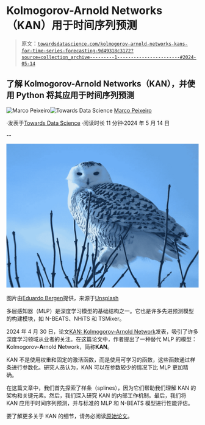 # Kolmogorov-Arnold Networks（KAN）用于时间序列预测

> 原文：[`towardsdatascience.com/kolmogorov-arnold-networks-kans-for-time-series-forecasting-9d49318c3172?source=collection_archive---------1-----------------------#2024-05-14`](https://towardsdatascience.com/kolmogorov-arnold-networks-kans-for-time-series-forecasting-9d49318c3172?source=collection_archive---------1-----------------------#2024-05-14)

## 了解 Kolmogorov-Arnold Networks（KAN），并使用 Python 将其应用于时间序列预测

[](https://medium.com/@marcopeixeiro?source=post_page---byline--9d49318c3172--------------------------------)![Marco Peixeiro](https://medium.com/@marcopeixeiro?source=post_page---byline--9d49318c3172--------------------------------)[](https://towardsdatascience.com/?source=post_page---byline--9d49318c3172--------------------------------)![Towards Data Science](https://towardsdatascience.com/?source=post_page---byline--9d49318c3172--------------------------------) [Marco Peixeiro](https://medium.com/@marcopeixeiro?source=post_page---byline--9d49318c3172--------------------------------)

·发表于[Towards Data Science](https://towardsdatascience.com/?source=post_page---byline--9d49318c3172--------------------------------) ·阅读时长 11 分钟·2024 年 5 月 14 日

--

![](img/bb3c6be08cbcefbf664344f9958747ee.png)

图片由[Eduardo Bergen](https://unsplash.com/@eduardb?utm_source=medium&utm_medium=referral)提供，来源于[Unsplash](https://unsplash.com/?utm_source=medium&utm_medium=referral)

多层感知器（MLP）是深度学习模型的基础结构之一。它也是许多先进预测模型的构建模块，如 N-BEATS、NHiTS 和 TSMixer。

2024 年 4 月 30 日，论文[KAN: Kolmogorov-Arnold Network](https://arxiv.org/abs/2404.19756)发表，吸引了许多深度学习领域从业者的关注。在这篇论文中，作者提出了一种替代 MLP 的模型：**K**olmogorov-**A**rnold **N**etwork，简称**KAN**。

KAN 不是使用权重和固定的激活函数，而是使用可学习的函数，这些函数通过样条进行参数化。研究人员认为，KAN 可以在参数较少的情况下比 MLP 更加精确。

在这篇文章中，我们首先探索了样条（splines），因为它们帮助我们理解 KAN 的架构和关键元素。然后，我们深入研究 KAN 的内部工作机制。最后，我们将 KAN 应用于时间序列预测，并与标准的 MLP 和 N-BEATS 模型进行性能评估。

要了解更多关于 KAN 的细节，请务必阅读[原始论文](https://arxiv.org/abs/2404.19756)。
